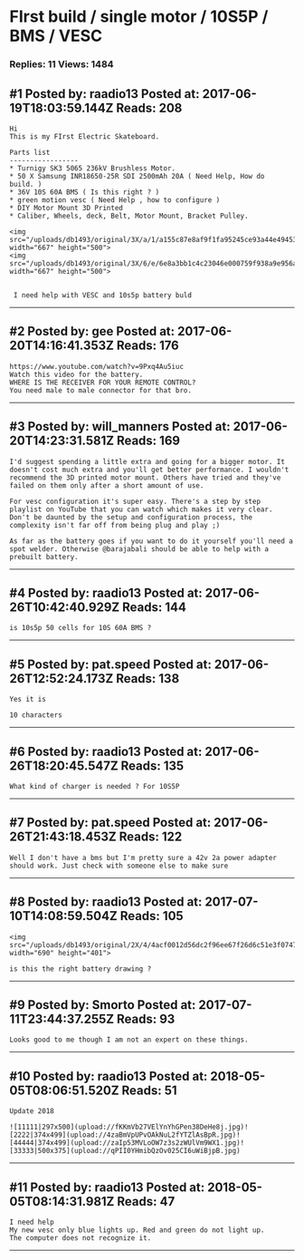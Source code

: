 # FIrst build / single motor / 10S5P / BMS / VESC

### Replies: 11 Views: 1484

## \#1 Posted by: raadio13 Posted at: 2017-06-19T18:03:59.144Z Reads: 208

```
Hi
This is my FIrst Electric Skateboard.
 
Parts list
-----------------
* Turnigy SK3 5065 236kV Brushless Motor.
* 50 X Samsung INR18650-25R SDI 2500mAh 20A ( Need Help, How do  build. )
* 36V 10S 60A BMS ( Is this right ? )
* green motion vesc ( Need Help , how to configure )
* DIY Motor Mount 3D Printed
* Caliber, Wheels, deck, Belt, Motor Mount, Bracket Pulley.

<img src="/uploads/db1493/original/3X/a/1/a155c87e8af9f1fa95245ce93a44e494533ccd4c.jpg" width="667" height="500">
<img src="/uploads/db1493/original/3X/6/e/6e8a3bb1c4c23046e000759f938a9e956a24833b.jpg" width="667" height="500">


 I need help with VESC and 10s5p battery buld
```

---
## \#2 Posted by: gee Posted at: 2017-06-20T14:16:41.353Z Reads: 176

```
https://www.youtube.com/watch?v=9Pxq4Au5iuc
Watch this video for the battery. 
WHERE IS THE RECEIVER FOR YOUR REMOTE CONTROL?
You need male to male connector for that bro.
```

---
## \#3 Posted by: will_manners Posted at: 2017-06-20T14:23:31.581Z Reads: 169

```
I'd suggest spending a little extra and going for a bigger motor. It doesn't cost much extra and you'll get better performance. I wouldn't recommend the 3D printed motor mount. Others have tried and they've failed on them only after a short amount of use.

For vesc configuration it's super easy. There's a step by step playlist on YouTube that you can watch which makes it very clear. Don't be daunted by the setup and configuration process, the complexity isn't far off from being plug and play ;)

As far as the battery goes if you want to do it yourself you'll need a spot welder. Otherwise @barajabali should be able to help with a prebuilt battery.
```

---
## \#4 Posted by: raadio13 Posted at: 2017-06-26T10:42:40.929Z Reads: 144

```
is 10s5p 50 cells for 10S 60A BMS ?
```

---
## \#5 Posted by: pat.speed Posted at: 2017-06-26T12:52:24.173Z Reads: 138

```
Yes it is 

10 characters
```

---
## \#6 Posted by: raadio13 Posted at: 2017-06-26T18:20:45.547Z Reads: 135

```
What kind of charger is needed ? For 10S5P
```

---
## \#7 Posted by: pat.speed Posted at: 2017-06-26T21:43:18.453Z Reads: 122

```
Well I don't have a bms but I'm pretty sure a 42v 2a power adapter should work. Just check with someone else to make sure
```

---
## \#8 Posted by: raadio13 Posted at: 2017-07-10T14:08:59.504Z Reads: 105

```
<img src="/uploads/db1493/original/2X/4/4acf0012d56dc2f96ee67f26d6c51e3f0747ed7e.png" width="690" height="401">

is this the right battery drawing ?
```

---
## \#9 Posted by: Smorto Posted at: 2017-07-11T23:44:37.255Z Reads: 93

```
Looks good to me though I am not an expert on these things.
```

---
## \#10 Posted by: raadio13 Posted at: 2018-05-05T08:06:51.520Z Reads: 51

```
Update 2018

![11111|297x500](upload://fKKmVb27VElYnYhGPen38DeHe8j.jpg)![2222|374x499](upload://4zaBmVpUPvOAkNuL2fYTZlAsBpR.jpg)![44444|374x499](upload://zaIp53MVLoOW7z3s2zWUlVm9WX1.jpg)![33333|500x375](upload://qPII0YHmibQzOv025CI6uWiBjpB.jpg)
```

---
## \#11 Posted by: raadio13 Posted at: 2018-05-05T08:14:31.981Z Reads: 47

```
I need help
My new vesc only blue lights up. Red and green do not light up.
The computer does not recognize it.
```

---
